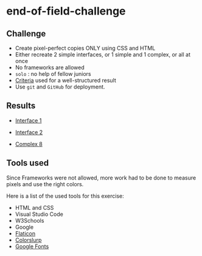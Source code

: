 # end-of-field-challenge
## Challenge
- Create pixel-perfect copies ONLY using CSS and HTML
- Either recreate 2 simple interfaces, or 1 simple and 1 complex, or all at once
- No frameworks are allowed
- `solo` : no help of fellow juniors 
- [Criteria](https://github.com/becodeorg/gnt-verou-1-26/blob/master/1.The-Field/4.HTML-CSS/5.End-of-Field/2.End-of-Field-Challenge/Criteria.md) used for a well-structured result
- Use `git` and `GitHub` for deployment.

## Results
- [Interface 1](interface-1)

- [Interface 2](interface-4)

- [Complex 8](complex-8)

## Tools used
Since Frameworks were not allowed, more work had to be done to measure pixels and use the right colors.

Here is a list of the used tools for this exercise:
- HTML and CSS
- Visual Studio Code
- W3Schools
- Google
- [Flaticon](https://www.flaticon.com/home)
- [Colorslurp](https://colorslurp.com/)
- [Google Fonts](https://fonts.google.com/)


